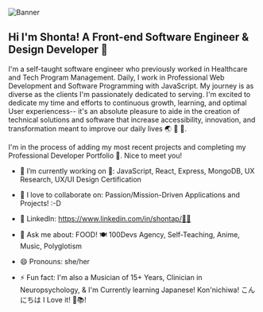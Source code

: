 ![Banner](https://github.com/ShonTechDev/shontechdev/blob/main/resizedbannergit.png)
<!--**ShonTechDev/shontechdev** is a ✨ _special_ ✨ repository because its `README.md` (this file) appears on your GitHub profile.-->
## Hi I'm Shonta! A Front-end Software Engineer & Design Developer 👋
I'm a self-taught software engineer who previously worked in Healthcare and Tech Program Management. Daily, I work in Professional Web Development and Software Programming with JavaScript. My journey is as diverse as the clients I'm passionately dedicated to serving. I'm excited to dedicate my time and efforts to continuous growth, learning, and optimal User experiencess-- it's an absolute pleasure to aide in the creation of technical solutions and software that increase accessibility, innovation, and transformation meant to improve our daily lives 🌏 🫶 🥹.

I'm in the process of adding my most recent projects and completing my Professional Developer Portfolio 💼. Nice to meet you!

- 🔭 I’m currently working on 🌱: JavaScript, React, Express, MongoDB, UX Research, UX/UI Design Certification
- 👯 I love to collaborate on: Passion/Mission-Driven Applications and Projects! :-D
- 🤝 LinkedIn: https://www.linkedin.com/in/shontap/👯‍♀

- 💬 Ask me about: FOOD! 🍽️ 100Devs Agency, Self-Teaching, Anime, Music, Polyglotism
- 😄 Pronouns: she/her
- ⚡ Fun fact: I'm also a Musician of 15+ Years, Clinician in Neuropsychology, & I'm Currently learning Japanese! Kon'nichiwa! こんにちは  I Love it! 🩵📚!
